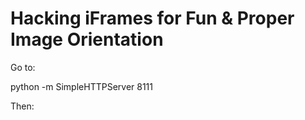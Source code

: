 #  Hacking iFrames for Fun & Proper Image Orientation



Go to:

python -m SimpleHTTPServer 8111



Then: 







